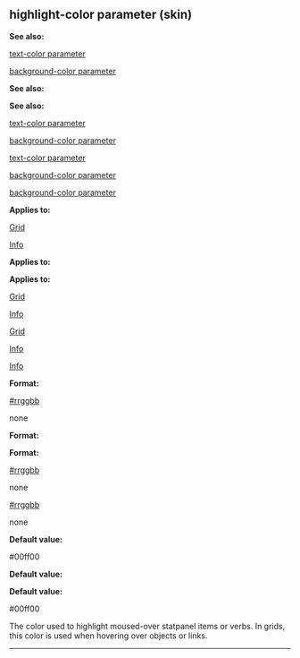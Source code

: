 

 highlight-color parameter (skin)
----------------------------------




**See also:** 


[text-color parameter](#/{skin}/param/text-color) 

[background-color parameter](#/{skin}/param/background-color) 




**See also:** 

**See also:**

[text-color parameter](#/{skin}/param/text-color) 

[background-color parameter](#/{skin}/param/background-color) 


[text-color parameter](#/{skin}/param/text-color)

[background-color parameter](#/{skin}/param/background-color) 

[background-color parameter](#/{skin}/param/background-color)


**Applies to:** 


[Grid](#/{skin}/control/grid) 

[Info](#/{skin}/control/info) 




**Applies to:** 

**Applies to:**

[Grid](#/{skin}/control/grid) 

[Info](#/{skin}/control/info) 


[Grid](#/{skin}/control/grid)

[Info](#/{skin}/control/info) 

[Info](#/{skin}/control/info)


**Format:** 


[#rrggbb](#/{{appendix}}/html-colors) 

 none
 



**Format:** 

**Format:**

[#rrggbb](#/{{appendix}}/html-colors) 

 none
 

[#rrggbb](#/{{appendix}}/html-colors)

 none



**Default value:** 


 #00ff00
 


**Default value:** 

**Default value:**

 #00ff00


 The color used to highlight moused-over statpanel items or verbs. In grids, this color is used when hovering over objects or links.





---


